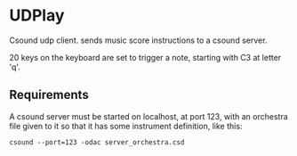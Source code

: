 # UDPlay
Csound udp client. sends music score instructions to a csound server.

20 keys on the keyboard are set to trigger a note, starting with C3 at letter 'q'.

## Requirements
A csound server must be started on localhost, at port 123, with an orchestra file given to it so that it has some instrument definition, like this:

```
csound --port=123 -odac server_orchestra.csd 
```
